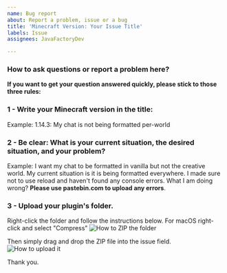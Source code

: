 ```yaml
---
name: Bug report
about: Report a problem, issue or a bug
title: 'Minecraft Version: Your Issue Title'
labels: Issue
assignees: JavaFactoryDev

---
```


### How to ask questions or report a problem here?
**If you want to get your question answered quickly, please stick to those three rules:**

### 1 - Write your Minecraft version in the title:
Example: 1.14.3: My chat is not being formatted per-world

### 2 - Be clear: What is your current situation, the desired situation, and your problem?
Example: I want my chat to be formatted in vanilla but not the creative world. My current situation is it is being formatted everywhere. I made sure not to use reload and haven't found any console errors. What I am doing wrong? **Please use pastebin.com to upload any errors**.

### 3 - Upload your plugin's folder.

Right-click the folder and follow the instructions below. For macOS right-click and select "Compress"
![How to ZIP the folder](https://i.imgur.com/4YhCSjD.gif)

Then simply drag and drop the ZIP file into the issue field.
![How to upload it](https://i.imgur.com/DG1OAGh.gif)

Thank you.
